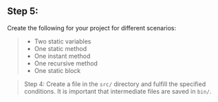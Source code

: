 ## Step 5:
Create the following for your project for different scenarios:

>- Two static variables
>- One static method
>- One instant method
>- One recursive method
>- One static block

> Step 4: Create a file in the `src/` directory and fulfill the specified conditions. It is important that intermediate files are saved in `bin/`.